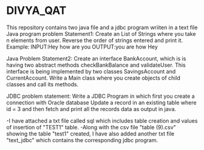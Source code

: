 # DIVYA_QAT
This repository contains two java file and a jdbc program wriiten in a text file 
Java program problem Statement1:
Create an List of Strings where you take n elements from user. Reverse the order of strings entered and print it.
Example:
INPUT:Hey how are you 
OUTPUT:you are how Hey

Java Problem Statement2:
Create an interface BankAccount, which is is having two abstract methods checkBankBalance and validateUser.  This interface is being implemented by two classes SavingsAccount and CurrentAccount. 
Write a Main class where you create objects of child classes and call its methods.

JDBC problem statement:
Write a JDBC Program in which first you create a connection with Oracle database Update a record in an existing table where id = 3 and then fetch and print all the records data as output in java.

-I have attached a txt file called sql which includes table creation and values of insertion of "TEST1" table.
-Along with the csv file "table (9).csv" showing the table "test1" created, I have also added another txt file "text_jdbc" which contains the corresponding jdbc program.  


